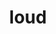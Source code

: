 ---
category: 4-letters
denotation: null
name: loud
reference_link: https://www.etymonline.com/word/loud
root_language: null
root_name: null
title: loud
type: free
word_sums:
- respelling: loud
  sum: 'Loud + '
---